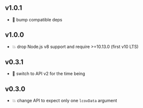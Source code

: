 ## v1.0.1

* 🐞 bump compatible deps

## v1.0.0

* 💥 drop Node.js v8 support and require >=10.13.0 (first v10 LTS)

## v0.3.1

* 🐞 switch to API v2 for the time being

## v0.3.0

* 💥 change API to expect only one `lcovData` argument
